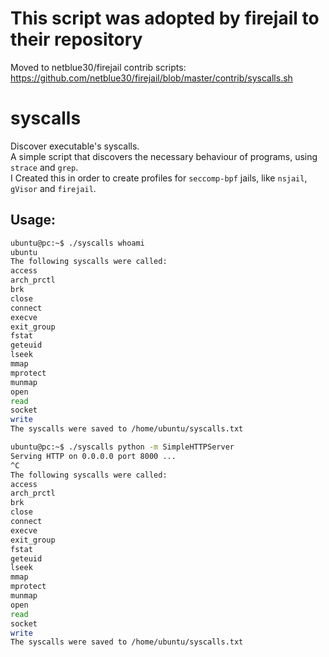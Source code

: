 # This script was adopted by firejail to their repository
Moved to netblue30/firejail contrib scripts:
https://github.com/netblue30/firejail/blob/master/contrib/syscalls.sh

# syscalls
Discover executable's syscalls.<br>
A simple script that discovers the necessary behaviour of programs, using <code>strace</code> and <code>grep</code>.<br>
I Created this in order to create profiles for <code>seccomp-bpf</code> jails, like <code>nsjail</code>, <code>gVisor</code> and <code>firejail</code>.

## Usage:
```bash
ubuntu@pc:~$ ./syscalls whoami
ubuntu
The following syscalls were called:
access
arch_prctl
brk
close
connect
execve
exit_group
fstat
geteuid
lseek
mmap
mprotect
munmap
open
read
socket
write
The syscalls were saved to /home/ubuntu/syscalls.txt
```

```bash
ubuntu@pc:~$ ./syscalls python -m SimpleHTTPServer
Serving HTTP on 0.0.0.0 port 8000 ...
^C
The following syscalls were called:
access
arch_prctl
brk
close
connect
execve
exit_group
fstat
geteuid
lseek
mmap
mprotect
munmap
open
read
socket
write
The syscalls were saved to /home/ubuntu/syscalls.txt
```
